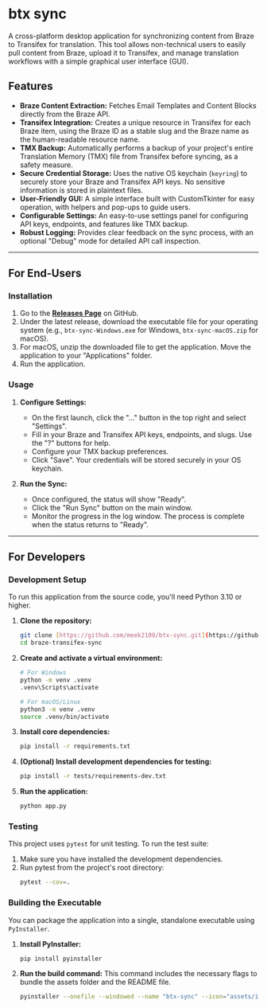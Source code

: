 # btx sync

A cross-platform desktop application for synchronizing content from Braze to Transifex for translation. This tool allows non-technical users to easily pull content from Braze, upload it to Transifex, and manage translation workflows with a simple graphical user interface (GUI).

## Features

-   **Braze Content Extraction:** Fetches Email Templates and Content Blocks directly from the Braze API.
-   **Transifex Integration:** Creates a unique resource in Transifex for each Braze item, using the Braze ID as a stable slug and the Braze name as the human-readable resource name.
-   **TMX Backup:** Automatically performs a backup of your project's entire Translation Memory (TMX) file from Transifex before syncing, as a safety measure.
-   **Secure Credential Storage:** Uses the native OS keychain (`keyring`) to securely store your Braze and Transifex API keys. No sensitive information is stored in plaintext files.
-   **User-Friendly GUI:** A simple interface built with CustomTkinter for easy operation, with helpers and pop-ups to guide users.
-   **Configurable Settings:** An easy-to-use settings panel for configuring API keys, endpoints, and features like TMX backup.
-   **Robust Logging:** Provides clear feedback on the sync process, with an optional "Debug" mode for detailed API call inspection.

---
## For End-Users

### Installation

1.  Go to the **[Releases Page](https://github.com/meek2100/btx-sync/releases)** on GitHub.
2.  Under the latest release, download the executable file for your operating system (e.g., `btx-sync-Windows.exe` for Windows, `btx-sync-macOS.zip` for macOS).
3.  For macOS, unzip the downloaded file to get the application. Move the application to your "Applications" folder.
4.  Run the application.

### Usage

1.  **Configure Settings:**
    -   On the first launch, click the "..." button in the top right and select "Settings".
    -   Fill in your Braze and Transifex API keys, endpoints, and slugs. Use the "?" buttons for help.
    -   Configure your TMX backup preferences.
    -   Click "Save". Your credentials will be stored securely in your OS keychain.

2.  **Run the Sync:**
    -   Once configured, the status will show "Ready".
    -   Click the "Run Sync" button on the main window.
    -   Monitor the progress in the log window. The process is complete when the status returns to "Ready".

---
## For Developers

### Development Setup

To run this application from the source code, you'll need Python 3.10 or higher.

1.  **Clone the repository:**
    ```bash
    git clone [https://github.com/meek2100/btx-sync.git](https://github.com/meek2100/btx-sync.git)
    cd braze-transifex-sync
    ```

2.  **Create and activate a virtual environment:**
    ```bash
    # For Windows
    python -m venv .venv
    .venv\Scripts\activate

    # For macOS/Linux
    python3 -m venv .venv
    source .venv/bin/activate
    ```

3.  **Install core dependencies:**
    ```bash
    pip install -r requirements.txt
    ```

4.  **(Optional) Install development dependencies for testing:**
    ```bash
    pip install -r tests/requirements-dev.txt
    ```

5.  **Run the application:**
    ```bash
    python app.py
    ```

### Testing

This project uses `pytest` for unit testing. To run the test suite:

1.  Make sure you have installed the development dependencies.
2.  Run pytest from the project's root directory:
    ```bash
    pytest --cov=.
    ```

### Building the Executable

You can package the application into a single, standalone executable using `PyInstaller`.

1.  **Install PyInstaller:**
    ```bash
    pip install pyinstaller
    ```

2.  **Run the build command:**
    This command includes the necessary flags to bundle the assets folder and the README file.
    ```bash
    pyinstaller --onefile --windowed --name "btx-sync" --icon="assets/icon.ico" --add-data "assets:assets" --add-data "README.md:." app.py
    ```